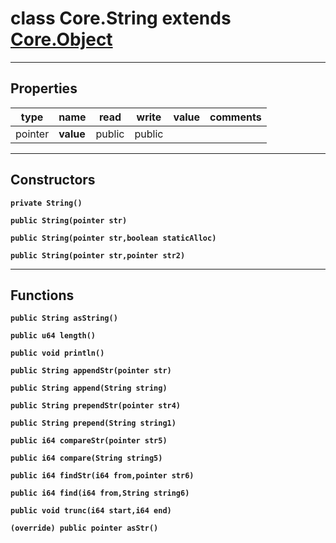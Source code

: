 class Core.String extends [Core.Object](Core.Object.md)
===

---
Properties
---
|type|name|read|write|value|comments|
|--- |--- |--- |--- |--- |--- |
|pointer|__value__|public|public|||

---
Constructors
---

__`private String()`__
<div style="margin:1em">

</div>


__`public String(pointer str)`__
<div style="margin:1em">

</div>


__`public String(pointer str,boolean staticAlloc)`__
<div style="margin:1em">

</div>


__`public String(pointer str,pointer str2)`__
<div style="margin:1em">

</div>


---
Functions
---

__`public String asString()`__
<div style="margin:1em">

</div>


__`public u64 length()`__
<div style="margin:1em">

</div>


__`public void println()`__
<div style="margin:1em">

</div>


__`public String appendStr(pointer str)`__
<div style="margin:1em">

</div>


__`public String append(String string)`__
<div style="margin:1em">

</div>


__`public String prependStr(pointer str4)`__
<div style="margin:1em">

</div>


__`public String prepend(String string1)`__
<div style="margin:1em">

</div>


__`public i64 compareStr(pointer str5)`__
<div style="margin:1em">

</div>


__`public i64 compare(String string5)`__
<div style="margin:1em">

</div>


__`public i64 findStr(i64 from,pointer str6)`__
<div style="margin:1em">

</div>


__`public i64 find(i64 from,String string6)`__
<div style="margin:1em">

</div>


__`public void trunc(i64 start,i64 end)`__
<div style="margin:1em">

</div>


__`(override) public pointer asStr()`__
<div style="margin:1em">

</div>

